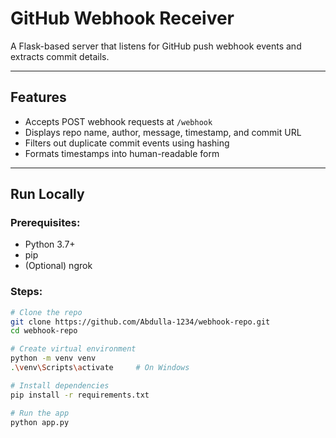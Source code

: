 # GitHub Webhook Receiver

A Flask-based server that listens for GitHub push webhook events and extracts commit details.

---

## Features

- Accepts POST webhook requests at `/webhook`
- Displays repo name, author, message, timestamp, and commit URL
- Filters out duplicate commit events using hashing
- Formats timestamps into human-readable form

---

## Run Locally

### Prerequisites:
- Python 3.7+
- pip
- (Optional) ngrok

### Steps:

```bash
# Clone the repo
git clone https://github.com/Abdulla-1234/webhook-repo.git
cd webhook-repo

# Create virtual environment
python -m venv venv
.\venv\Scripts\activate     # On Windows

# Install dependencies
pip install -r requirements.txt

# Run the app
python app.py
